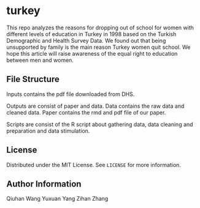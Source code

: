 # turkey

This repo analyzes the reasons for dropping out of school for women with different levels of education in Turkey in 1998 based on the Turkish Demographic and Health Survey Data. We found out that being unsupported by family is the main reason Turkey women quit school. We hope this article will raise awareness of the equal right to education between men and women.
## File Structure

Inputs contains the pdf file downloaded from DHS.

Outputs are consist of paper and data. Data contains the raw data and cleaned data. Paper contains the rmd and pdf file of our paper.

Scripts are consist of the R script about gathering data, data cleaning and preparation and data stimulation.


## License

Distributed under the MIT License. See `LICENSE` for more information.




## Author Information


Qiuhan Wang
Yuxuan Yang
Zihan Zhang
